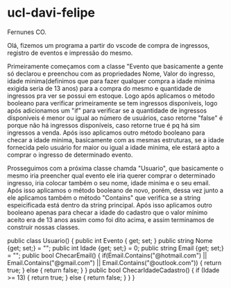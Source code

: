 # ucl-davi-felipe

Fernunes CO.

  Olá, fizemos um programa a partir do vscode de compra de ingressos, registro de eventos e impressão do mesmo.
  
  Primeiramente começamos com a classe "Evento que basicamente a gente só declarou e preenchou com as propriedades Nome, Valor do ingresso, idade minima(definimos que para fazer qualquer compra a idade miníma exigida seria de 13 anos) para a compra do mesmo e quantidade de ingressos pra ver se possui em estoque. Logo após aplicamos o método booleano para verificar primeiramente se tem ingressos disponíveis, logo após adicionamos um "if" para verificar se a quantidade de ingressos disponíveis é menor ou igual ao número de usuários, caso retorne "false" é porque não há ingressos disponíveis, caso retorne true é pq há sim ingressos a venda. Após isso aplicamos outro método booleano para checar a idade minima, basicamente com as mesmas estruturas, se a idade fornecida pelo usuário for maior ou igual a idade miníma, ele estará apto a comprar o ingresso de determinado evento.
  
  Prosseguimos com a próxima classe chamda "Usuario", que basicamente o mesmo iria preencher qual evento ele iria querer comprar o determinado ingresso, iria colocar também o seu nome, idade miníma e o seu email. Após isso aplicamos o método booleano de novo, porém, dessa vez junto a ele aplicamos também o método "Contains" que verifica se a string espeicificada está dentro da string principal. Após isso aplicamos outro booleano apenas para checar a idade do cadastro que o valor mínimo aceito era de 13 anos assim como foi dito acima, e assim terminamos de construir nossas classes.

public class Usuario() {
    public int Evento { get; set; }
    public string Nome {get; set;} = "";
    public int Idade {get; set;} = 0;
    public string Email {get; set;} = "";
    public bool ChecarEmail() {
        if(Email.Contains("@hotmail.com") || Email.Contains("@gmail.com") || Email.Contains("@outlook.com"))
        {
            return true;
        }
        else { return false; }
    }
    public bool ChecarIdadeCadastro() {
        if (Idade >= 13) 
        { 
            return true; 
        }
        else { return false; }
    }
}
